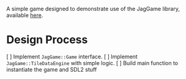 A simple game designed to demonstrate use of the JagGame library, available [here](https://github.com/Qwertycrackers/JagGame).

# Design Process
[ ] Implement `JagGame::Game` interface.
[ ] Implement `JagGame::TileDataEngine` with simple logic.
[ ] Build main function to instantiate the game and SDL2 stuff
